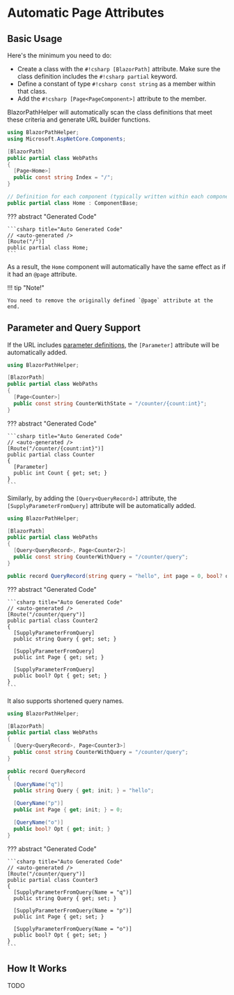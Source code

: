 # Automatic Page Attributes

## Basic Usage

Here's the minimum you need to do:

* Create a class with the `#!csharp [BlazorPath]` attribute. Make sure the class definition includes the `#!csharp partial` keyword.
* Define a constant of type `#!csharp const string` as a member within that class.
* Add the `#!csharp [Page<PageComponent>]` attribute to the member.

BlazorPathHelper will automatically scan the class definitions that meet these criteria and generate URL builder functions.

```csharp title="WebPaths.cs"
using BlazorPathHelper;
using Microsoft.AspNetCore.Components;

[BlazorPath]
public partial class WebPaths
{
  [Page<Home>]
  public const string Index = "/";
}

// Definition for each component (typically written within each component)
public partial class Home : ComponentBase;
```

??? abstract "Generated Code"

    ```csharp title="Auto Generated Code"
    // <auto-generated />
    [Route("/")]
    public partial class Home;
    ```

As a result, the `Home` component will automatically have the same effect as if it had an `@page` attribute.

!!! tip "Note!"

    You need to remove the originally defined `@page` attribute at the end.


## Parameter and Query Support

If the URL includes [parameter definitions](../UrlBuilder/index.md), the `[Parameter]` attribute will be automatically added.

```csharp title="WebPaths.cs"
using BlazorPathHelper;

[BlazorPath]
public partial class WebPaths
{
  [Page<Counter>]
  public const string CounterWithState = "/counter/{count:int}";
}
```

??? abstract "Generated Code"

    ```csharp title="Auto Generated Code"
    // <auto-generated />
    [Route("/counter/{count:int}")]
    public partial class Counter
    {
      [Parameter]
      public int Count { get; set; }
    }
    ```

Similarly, by adding the `[Query<QueryRecord>]` attribute, the `[SupplyParameterFromQuery]` attribute will be automatically added.

```csharp title="WebPaths.cs"
using BlazorPathHelper;

[BlazorPath]
public partial class WebPaths
{
  [Query<QueryRecord>, Page<Counter2>]
  public const string CounterWithQuery = "/counter/query";
}

public record QueryRecord(string query = "hello", int page = 0, bool? opt = null);
```

??? abstract "Generated Code"

    ```csharp title="Auto Generated Code"
    // <auto-generated />
    [Route("/counter/query")]
    public partial class Counter2
    {
      [SupplyParameterFromQuery]
      public string Query { get; set; }

      [SupplyParameterFromQuery]
      public int Page { get; set; }

      [SupplyParameterFromQuery]
      public bool? Opt { get; set; }
    }
    ```

It also supports shortened query names.

```csharp title="WebPaths.cs"
using BlazorPathHelper;

[BlazorPath]
public partial class WebPaths
{
  [Query<QueryRecord>, Page<Counter3>]
  public const string CounterWithQuery = "/counter/query";
}

public record QueryRecord
{
  [QueryName("q")]
  public string Query { get; init; } = "hello";

  [QueryName("p")]
  public int Page { get; init; } = 0;

  [QueryName("o")]
  public bool? Opt { get; init; }
}
```

??? abstract "Generated Code"

    ```csharp title="Auto Generated Code"
    // <auto-generated />
    [Route("/counter/query")]
    public partial class Counter3
    {
      [SupplyParameterFromQuery(Name = "q")]
      public string Query { get; set; }

      [SupplyParameterFromQuery(Name = "p")]
      public int Page { get; set; }

      [SupplyParameterFromQuery(Name = "o")]
      public bool? Opt { get; set; }
    }
    ```

## How It Works
TODO